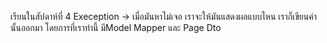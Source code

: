 เรียนในสัปดาห์ที่ 4 
Exeception -> เมื่อมันหาไม่เจอ เราจะให้มันแสดงผลแบบไหน เราก็เขียนคำนั้นออกมา โดยการที่เราทำนี้ มีModel Mapper และ Page Dto 
